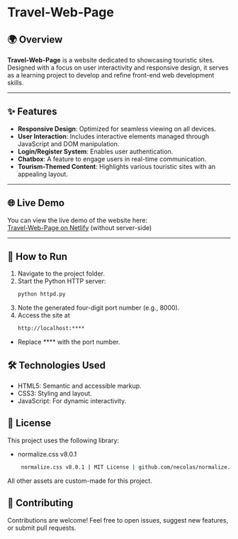 # Travel-Web-Page

## 🌍 Overview

**Travel-Web-Page** is a website dedicated to showcasing touristic sites. Designed with a focus on user interactivity and responsive design, it serves as a learning project to develop and refine front-end web development skills.

---

## ✨ Features

- **Responsive Design**: Optimized for seamless viewing on all devices.  
- **User Interaction**: Includes interactive elements managed through JavaScript and DOM manipulation.  
- **Login/Register System**: Enables user authentication.  
- **Chatbox**: A feature to engage users in real-time communication.  
- **Tourism-Themed Content**: Highlights various touristic sites with an appealing layout.  

---

## 🌐 Live Demo

You can view the live demo of the website here:  
[Travel-Web-Page on Netlify](https://travel-goals-page.netlify.app) (without server-side)

---

## 🚀 How to Run

1. Navigate to the project folder.  
2. Start the Python HTTP server:
   ```bash
   python httpd.py
3. Note the generated four-digit port number (e.g., 8000).
4. Access the site at
    ```bash
    http://localhost:****
- Replace **** with the port number.

## 🛠️ Technologies Used
- HTML5: Semantic and accessible markup.
- CSS3: Styling and layout.
- JavaScript: For dynamic interactivity.


## 📜 License

This project uses the following library:

- normalize.css v8.0.1
    ```bash
     normalize.css v8.0.1 | MIT License | github.com/necolas/normalize.css 
All other assets are custom-made for this project.

## 🤝 Contributing

Contributions are welcome!
Feel free to open issues, suggest new features, or submit pull requests.
